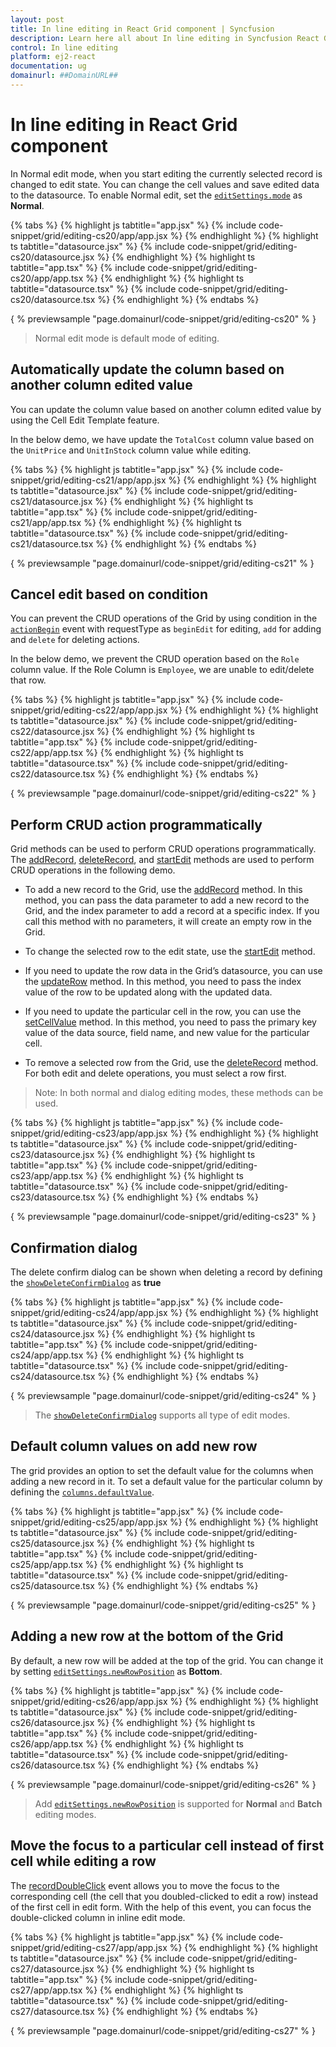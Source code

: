 ```yaml
---
layout: post
title: In line editing in React Grid component | Syncfusion
description: Learn here all about In line editing in Syncfusion React Grid component of Syncfusion Essential JS 2 and more.
control: In line editing 
platform: ej2-react
documentation: ug
domainurl: ##DomainURL##
---
```


# In line editing in React Grid component

In Normal edit mode, when you start editing the currently selected record is changed to edit state.
You can change the cell values and save edited data to the datasource.
To enable Normal edit, set the [`editSettings.mode`](https://ej2.syncfusion.com/angular/documentation/api/grid/editSettings/#mode) as **Normal**.

{% tabs %}
{% highlight js tabtitle="app.jsx" %}
{% include code-snippet/grid/editing-cs20/app/app.jsx %}
{% endhighlight %}
{% highlight ts tabtitle="datasource.jsx" %}
{% include code-snippet/grid/editing-cs20/datasource.jsx %}
{% endhighlight %}
{% highlight ts tabtitle="app.tsx" %}
{% include code-snippet/grid/editing-cs20/app/app.tsx %}
{% endhighlight %}
{% highlight ts tabtitle="datasource.tsx" %}
{% include code-snippet/grid/editing-cs20/datasource.tsx %}
{% endhighlight %}
{% endtabs %}

{ % previewsample "page.domainurl/code-snippet/grid/editing-cs20" % }

> Normal edit mode is default mode of editing.

## Automatically update the column based on another column edited value

You can update the column value based on another column edited value by using the Cell Edit Template feature.

In the below demo, we have update the `TotalCost` column value based on the `UnitPrice` and `UnitInStock` column value while editing.

{% tabs %}
{% highlight js tabtitle="app.jsx" %}
{% include code-snippet/grid/editing-cs21/app/app.jsx %}
{% endhighlight %}
{% highlight ts tabtitle="datasource.jsx" %}
{% include code-snippet/grid/editing-cs21/datasource.jsx %}
{% endhighlight %}
{% highlight ts tabtitle="app.tsx" %}
{% include code-snippet/grid/editing-cs21/app/app.tsx %}
{% endhighlight %}
{% highlight ts tabtitle="datasource.tsx" %}
{% include code-snippet/grid/editing-cs21/datasource.tsx %}
{% endhighlight %}
{% endtabs %}

{ % previewsample "page.domainurl/code-snippet/grid/editing-cs21" % }

## Cancel edit based on condition

You can prevent the CRUD operations of the Grid by using condition in the [`actionBegin`](https://ej2.syncfusion.com/angular/documentation/api/grid/#actionbegin) event with requestType as `beginEdit` for editing, `add` for adding and `delete` for deleting actions.

In the below demo, we prevent the CRUD operation based on the `Role` column value. If the Role Column is `Employee`, we are unable to edit/delete that row.

{% tabs %}
{% highlight js tabtitle="app.jsx" %}
{% include code-snippet/grid/editing-cs22/app/app.jsx %}
{% endhighlight %}
{% highlight ts tabtitle="datasource.jsx" %}
{% include code-snippet/grid/editing-cs22/datasource.jsx %}
{% endhighlight %}
{% highlight ts tabtitle="app.tsx" %}
{% include code-snippet/grid/editing-cs22/app/app.tsx %}
{% endhighlight %}
{% highlight ts tabtitle="datasource.tsx" %}
{% include code-snippet/grid/editing-cs22/datasource.tsx %}
{% endhighlight %}
{% endtabs %}

{ % previewsample "page.domainurl/code-snippet/grid/editing-cs22" % }

## Perform CRUD action programmatically

Grid methods can be used to perform CRUD operations programmatically. The [addRecord](https://ej2.syncfusion.com/angular/documentation/api/grid/#addrecord), [deleteRecord](https://ej2.syncfusion.com/angular/documentation/api/grid/#deleterecord), and [startEdit](https://ej2.syncfusion.com/angular/documentation/api/grid/#startedit) methods are used to perform CRUD operations in the following demo.

* To add a new record to the Grid, use the [addRecord](https://ej2.syncfusion.com/angular/documentation/api/grid/#addrecord) method. In this method, you can pass the data parameter to add a new record to the Grid, and the index parameter to add a record at a specific index. If you call this method with no parameters, it will create an empty row in the Grid.

* To change the selected row to the edit state, use the [startEdit](https://ej2.syncfusion.com/angular/documentation/api/grid/#startedit) method.

* If you need to update the row data in the Grid’s datasource, you can use the [updateRow](https://ej2.syncfusion.com/angular/documentation/api/grid/#updaterow) method. In this method, you need to pass the index value of the row to be updated along with the updated data.

* If you need to update the particular cell in the row, you can use the [setCellValue](https://ej2.syncfusion.com/angular/documentation/api/grid/#setcellvalue) method. In this method, you need to pass the primary key value of the data source, field name, and new value for the particular cell.

* To remove a selected row from the Grid, use the [deleteRecord](https://ej2.syncfusion.com/angular/documentation/api/grid/#deleterecord) method. For both edit and delete operations, you must select a row first.

>Note: In both normal and dialog editing modes, these methods can be used.

{% tabs %}
{% highlight js tabtitle="app.jsx" %}
{% include code-snippet/grid/editing-cs23/app/app.jsx %}
{% endhighlight %}
{% highlight ts tabtitle="datasource.jsx" %}
{% include code-snippet/grid/editing-cs23/datasource.jsx %}
{% endhighlight %}
{% highlight ts tabtitle="app.tsx" %}
{% include code-snippet/grid/editing-cs23/app/app.tsx %}
{% endhighlight %}
{% highlight ts tabtitle="datasource.tsx" %}
{% include code-snippet/grid/editing-cs23/datasource.tsx %}
{% endhighlight %}
{% endtabs %}

{ % previewsample "page.domainurl/code-snippet/grid/editing-cs23" % }

## Confirmation dialog

The delete confirm dialog can be shown when deleting a record by defining the
[`showDeleteConfirmDialog`](https://ej2.syncfusion.com/angular/documentation/api/grid/editSettings/#showdeleteconfirmdialog) as **true**

{% tabs %}
{% highlight js tabtitle="app.jsx" %}
{% include code-snippet/grid/editing-cs24/app/app.jsx %}
{% endhighlight %}
{% highlight ts tabtitle="datasource.jsx" %}
{% include code-snippet/grid/editing-cs24/datasource.jsx %}
{% endhighlight %}
{% highlight ts tabtitle="app.tsx" %}
{% include code-snippet/grid/editing-cs24/app/app.tsx %}
{% endhighlight %}
{% highlight ts tabtitle="datasource.tsx" %}
{% include code-snippet/grid/editing-cs24/datasource.tsx %}
{% endhighlight %}
{% endtabs %}

{ % previewsample "page.domainurl/code-snippet/grid/editing-cs24" % }

> The [`showDeleteConfirmDialog`](https://ej2.syncfusion.com/angular/documentation/api/grid/editSettings/#showdeleteconfirmdialog) supports all type of edit modes.

## Default column values on add new row

The grid provides an option to set the default value for the columns when adding a new record in it.
To set a default value for the particular column by defining the [`columns.defaultValue`](https://ej2.syncfusion.com/angular/documentation/api/grid/column/#defaultvalue).

{% tabs %}
{% highlight js tabtitle="app.jsx" %}
{% include code-snippet/grid/editing-cs25/app/app.jsx %}
{% endhighlight %}
{% highlight ts tabtitle="datasource.jsx" %}
{% include code-snippet/grid/editing-cs25/datasource.jsx %}
{% endhighlight %}
{% highlight ts tabtitle="app.tsx" %}
{% include code-snippet/grid/editing-cs25/app/app.tsx %}
{% endhighlight %}
{% highlight ts tabtitle="datasource.tsx" %}
{% include code-snippet/grid/editing-cs25/datasource.tsx %}
{% endhighlight %}
{% endtabs %}

{ % previewsample "page.domainurl/code-snippet/grid/editing-cs25" % }

## Adding a new row at the bottom of the Grid

By default, a new row will be added at the top of the grid. You can change it by setting [`editSettings.newRowPosition`](https://ej2.syncfusion.com/angular/documentation/api/grid/editSettings/#newrowposition) as **Bottom**.

{% tabs %}
{% highlight js tabtitle="app.jsx" %}
{% include code-snippet/grid/editing-cs26/app/app.jsx %}
{% endhighlight %}
{% highlight ts tabtitle="datasource.jsx" %}
{% include code-snippet/grid/editing-cs26/datasource.jsx %}
{% endhighlight %}
{% highlight ts tabtitle="app.tsx" %}
{% include code-snippet/grid/editing-cs26/app/app.tsx %}
{% endhighlight %}
{% highlight ts tabtitle="datasource.tsx" %}
{% include code-snippet/grid/editing-cs26/datasource.tsx %}
{% endhighlight %}
{% endtabs %}

{ % previewsample "page.domainurl/code-snippet/grid/editing-cs26" % }

> Add [`editSettings.newRowPosition`](https://ej2.syncfusion.com/angular/documentation/api/grid/editSettings/#newrowposition) is supported for **Normal** and **Batch** editing modes.

## Move the focus to a particular cell instead of first cell while editing a row

The [recordDoubleClick](https://ej2.syncfusion.com/angular/documentation/api/grid/#recordDoubleClick) event allows you to move the focus to the corresponding cell (the cell that you doubled-clicked to edit a row) instead of the first cell in edit form. With the help of this event, you can focus the double-clicked column in inline edit mode.

{% tabs %}
{% highlight js tabtitle="app.jsx" %}
{% include code-snippet/grid/editing-cs27/app/app.jsx %}
{% endhighlight %}
{% highlight ts tabtitle="datasource.jsx" %}
{% include code-snippet/grid/editing-cs27/datasource.jsx %}
{% endhighlight %}
{% highlight ts tabtitle="app.tsx" %}
{% include code-snippet/grid/editing-cs27/app/app.tsx %}
{% endhighlight %}
{% highlight ts tabtitle="datasource.tsx" %}
{% include code-snippet/grid/editing-cs27/datasource.tsx %}
{% endhighlight %}
{% endtabs %}

{ % previewsample "page.domainurl/code-snippet/grid/editing-cs27" % }